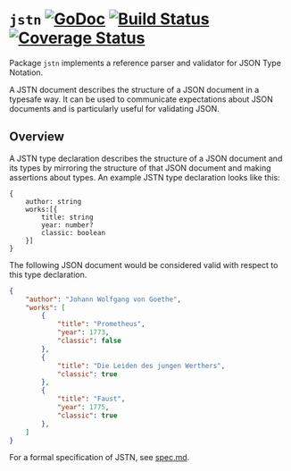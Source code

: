 # `jstn` [![GoDoc](https://godoc.org/github.com/tylerchr/jstn?status.svg)](https://godoc.org/github.com/tylerchr/jstn) [![Build Status](https://travis-ci.org/tylerchr/jstn.svg?branch=master)](https://travis-ci.org/tylerchr/jstn) [![Coverage Status](https://coveralls.io/repos/github/tylerchr/jstn/badge.svg?branch=travis)](https://coveralls.io/github/tylerchr/jstn?branch=travis)

Package `jstn` implements a reference parser and validator for JSON Type Notation.

A JSTN document describes the structure of a JSON document in a typesafe way. It can be used to communicate expectations about JSON documents and is particularly useful for validating JSON.

## Overview

A JSTN type declaration describes the structure of a JSON document and its types by mirroring the structure of that JSON document and making assertions about types. An example JSTN type declaration looks like this:

```
{
	author: string
	works:[{
		title: string
		year: number?
		classic: boolean
	}]
}
```

The following JSON document would be considered valid with respect to this type declaration.

```json
{
	"author": "Johann Wolfgang von Goethe",
	"works": [
		{
			"title": "Prometheus",
			"year": 1773,
			"classic": false
		},
		{
			"title": "Die Leiden des jungen Werthers",
			"classic": true
		},
		{
			"title": "Faust",
			"year": 1775,
			"classic": true
		},
	]
}
```

For a formal specification of JSTN, see [spec.md](https://github.com/tylerchr/jstn/blob/master/SPEC.md).